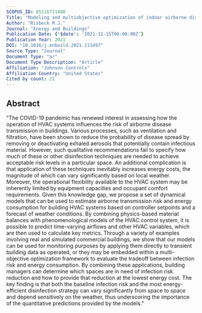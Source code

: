 ```yaml
---
SCOPUS_ID: 85116711400
Title: "Modeling and multiobjective optimization of indoor airborne disease transmission risk and associated energy consumption for building HVAC systems"
Author: "Risbeck M.J."
Journal: "Energy and Buildings"
Publication Date: {'$date': '2021-12-15T00:00:00Z'}
Publication Year: 2021
DOI: "10.1016/j.enbuild.2021.111497"
Source Type: "Journal"
Document Type: "ar"
Document Type Description: "Article"
Affiliation: "Johnson Controls"
Affiliation Country: "United States"
Cited by count: 21
---
```


## Abstract
"The COVID-19 pandemic has renewed interest in assessing how the operation of HVAC systems influences the risk of airborne disease transmission in buildings. Various processes, such as ventilation and filtration, have been shown to reduce the probability of disease spread by removing or deactivating exhaled aerosols that potentially contain infectious material. However, such qualitative recommendations fail to specify how much of these or other disinfection techniques are needed to achieve acceptable risk levels in a particular space. An additional complication is that application of these techniques inevitably increases energy costs, the magnitude of which can vary significantly based on local weather. Moreover, the operational flexibility available to the HVAC system may be inherently limited by equipment capacities and occupant comfort requirements. Given this knowledge gap, we propose a set of dynamical models that can be used to estimate airborne transmission risk and energy consumption for building HVAC systems based on controller setpoints and a forecast of weather conditions. By combining physics-based material balances with phenomenological models of the HVAC control system, it is possible to predict time-varying airflows and other HVAC variables, which are then used to calculate key metrics. Through a variety of examples involving real and simulated commercial buildings, we show that our models can be used for monitoring purposes by applying them directly to transient building data as operated, or they may be embedded within a multi-objective optimization framework to evaluate the tradeoff between infection risk and energy consumption. By combining these applications, building managers can determine which spaces are in need of infection risk reduction and how to provide that reduction at the lowest energy cost. The key finding is that both the baseline infection risk and the most energy-efficient disinfection strategy can vary significantly from space to space and depend sensitively on the weather, thus underscoring the importance of the quantitative predictions provided by the models."
